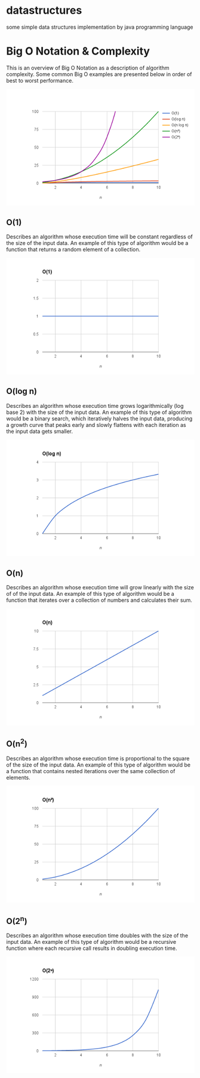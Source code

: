 # datastructures
some simple data structures implementation by java programming language

# Big O Notation & Complexity

This is an overview of Big O Notation as a description of algorithm complexity. Some common Big O examples are
presented below in order of best to worst performance.

![](resource\all.png)

## O(1)

Describes an algorithm whose execution time will be constant regardless of the size of the input data. An example of
this type of algorithm would be a function that returns a random element of a collection.

![](resource\O(1).png)

## O(log n)

Describes an algorithm whose execution time grows logarithmically (log base 2) with the size of the input data. An
example of this type of algorithm would be a binary search, which iteratively halves the input data, producing
a growth curve that peaks early and slowly flattens with each iteration as the input data gets smaller.

![](resource\O(logn).png)

## O(n)

Describes an algorithm whose execution time will grow linearly with the size of of the input data. An example of this
type of algorithm would be a function that iterates over a collection of numbers and calculates their sum.

![](resource\O(n).png)

## O(n<sup>2</sup>)

Describes an algorithm whose execution time is proportional to the square of the size of the input data. An example of
this type of algorithm would be a function that contains nested iterations over the same collection of elements.

![](resource\O(n2).png)

## O(2<sup>n</sup>)

Describes an algorithm whose execution time doubles with the size of the input data. An example of this type of
algorithm would be a recursive function where each recursive call results in doubling execution time.

![](resource\O(2n).png)
